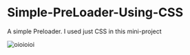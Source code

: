 # Simple-PreLoader-Using-CSS
A simple Preloader. I used just CSS in this mini-project

![oioioioi](https://user-images.githubusercontent.com/60861872/156905497-719a2921-3007-49e3-a420-39a29aa0cf46.gif)
